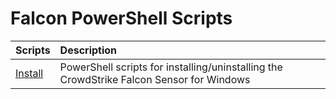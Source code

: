 # Falcon PowerShell Scripts

| Scripts | Description |
|:-|:-|
| [Install](install) | PowerShell scripts for installing/uninstalling the CrowdStrike Falcon Sensor for Windows |
